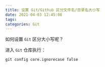 ```yaml
---
title: 设置 Git/Github 区分文件名/目录名大小写
date: 2021-04-03 12:45:08
tags:
categories: Git
---
```


如何设置 `Git` 区分大小写呢？

<!--more-->

进入 `Git` 仓库执行：

```shell
git config core.ignorecase false
```
